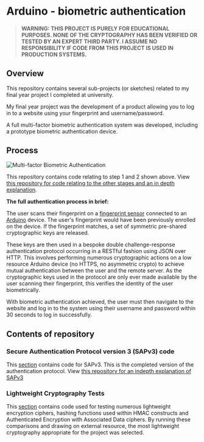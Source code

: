 # Arduino - biometric authentication

> #### WARNING: THIS PROJECT IS PURELY FOR EDUCATIONAL PURPOSES. NONE OF THE CRYPTOGRAPHY HAS BEEN VERIFIED OR TESTED BY AN EXPERT THIRD PARTY. I ASSUME NO RESPONSIBILITY IF CODE FROM THIS PROJECT IS USED IN PRODUCTION SYSTEMS.

## Overview

This repository contains several sub-projects (or sketches) related to my final year project I completed at university.

My final year project was the development of a product allowing you to log in to a website using your fingerprint and username/password.

A full multi-factor biometric authentication system was developed, including a prototype biometric authentication device.

## Process

![Multi-factor Biometric Authentication](http://i.imgur.com/0c6DwbZ.png)

This repository contains code relating to step 1 and 2 shown above. View [this repository for code relating to the other stages and an in depth explanation](https://github.com/JoeAlamo/BiometricAuthSite). 

**The full authentication process in brief:**

The user scans their fingerprint on a [fingerprint sensor](https://www.adafruit.com/product/751) connected to an [Arduino](https://www.arduino.cc/) device. The user's fingerprint would have been previously enrolled on the device. If the fingerprint matches, a set of symmetric pre-shared cryptographic keys are released. 

These keys are then used in a bespoke double challenge-response authentication protocol occurring in a RESTful fashion using JSON over HTTP. This involves performing numerous cryptographic actions on a low resource Arduino device (no HTTPS, no asymmetric crypto) to achieve mutual authentication between the user and the remote server. As the cryptographic keys used in the protocol are only ever made available by the user scanning their fingerprint, this verifies the identity of the user biometrically.

With biometric authentication achieved, the user must then navigate to the website and log in to the system using their username and password within 30 seconds to log in successfully.

## Contents of repository

### Secure Authentication Protocol version 3 (SAPv3) code

This [section](https://github.com/JoeAlamo/Arduino/tree/master/SAP%20version%203/SAPv3) contains code for SAPv3. This is the completed version of the authentication protocol. View [this repository for an indepth explanation of SAPv3](https://github.com/JoeAlamo/BiometricAuthSite)

### Lightweight Cryptography Tests

This [section](https://github.com/JoeAlamo/Arduino/tree/master/Lightweight%20Cryptography) contains code used for testing numerous lightweight encryption ciphers, hashing functions used within HMAC constructs and Authenticated Encryption with Associated Data ciphers. By running these comparisons and drawing on external resource, the most lightweight cryptography appropriate for the project was selected.


